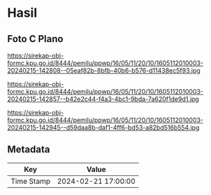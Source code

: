 # Hasil

## Foto C Plano

https://sirekap-obj-formc.kpu.go.id/8444/pemilu/ppwp/16/05/11/20/10/1605112010003-20240215-142808--05eaf82b-8bfb-40b6-b576-d11438ec5f93.jpg

https://sirekap-obj-formc.kpu.go.id/8444/pemilu/ppwp/16/05/11/20/10/1605112010003-20240215-142857--b42e2c44-f4a3-4bc1-9bda-7a620f1de9d1.jpg

https://sirekap-obj-formc.kpu.go.id/8444/pemilu/ppwp/16/05/11/20/10/1605112010003-20240215-142945--d59daa8b-daf1-4ff6-bd53-a82bd516b554.jpg


## Metadata

| Key        | Value               |
| ---------- | ------------------- |
| Time Stamp | 2024-02-21 17:00:00 |



